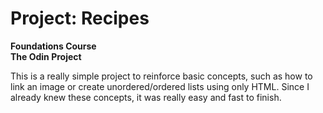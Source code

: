 # Project: Recipes

**Foundations Course**  
**The Odin Project**

This is a really simple project to reinforce basic concepts, such as how to link an image or create unordered/ordered lists using only HTML. Since I already knew these concepts, it was really easy and fast to finish.
